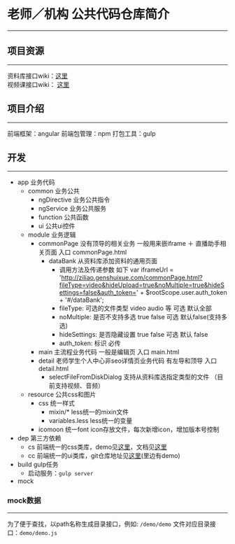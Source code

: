# 老师／机构 公共代码仓库简介
---

## 项目资源
---
资料库接口wiki：[这里](http://ewiki.baijiahulian.com/%E5%B9%B3%E5%8F%B0%E4%BA%8B%E4%B8%9A%E9%83%A8/%E4%B8%BB%E7%AB%99%E7%B3%BB%E7%BB%9F/%E8%B5%84%E6%96%99%E5%BA%93/index.md)  
视频课接口wiki： [这里](http://ewiki.baijiahulian.com/www/%E8%A7%86%E9%A2%91%E8%AF%BE%E6%94%B9%E7%89%88/%E5%8F%91%E5%B8%83%E8%A7%86%E9%A2%91%E8%AF%BE.md)


## 项目介绍
---
前端框架：angular
前端包管理：npm
打包工具：gulp

## 开发
---
* app 业务代码
	* common 业务公共
		* ngDirective 业务公共指令  
		* ngService 业务公共服务  
		* function 公共函数  
		* ui 公共ui控件  
	* module 业务逻辑  
		* commonPage 没有顶导的相关业务 一般用来嵌iframe ＋ 直播助手相关页面  入口 commonPage.html
			* dataBank 从资料库添加资料的通用页面
				* 调用方法及传递参数  如下 var iframeUrl = 'http://ziliao.genshuixue.com/commonPage.html?fileType=video&hideUpload=true&noMultiple=true&hideSettings=false&auth_token=' + $rootScope.user.auth_token + '#/dataBank';
				* fileType: 可选的文件类型 video audio 等 可选 默认全部
				* noMultiple: 是否不支持多选 true false 可选 默认false(支持多选)
				* hideSettings: 是否隐藏设置 true false 可选 默认 false
				* auth_token: 标识 必传
		* main 主流程业务代码   一般是编辑页  入口 main.html
		* detail 老师学生个人中心非seo详情页业务代码  有左导和顶导 入口 detail.html
			* selectFileFromDiskDialog 支持从资料库选指定类型的文件 （目前支持视频、音频）
	* resource 公共css和图片  
		* css 统一样式  
			* mixin/* less统一的mixin文件  
			* variables.less less统一的变量  
		* icomoon 统一font icon存放文件，每次新增icon，增加版本号控制  
* dep 第三方依赖  
	* cs 前端统一的css类库，demo见[这里](http://musicode.github.io/cs/)，文档见[这里](https://musicode.gitbooks.io/cc/content/ui/combobox.html)  
	* cc 前端统一的ui类库，git仓库地址见[这里](https://github.com/musicode/cc)(里边有demo)  
* build gulp任务  
	* 启动服务：`gulp server`
* mock  

### mock数据
---
为了便于查找，以path名称生成目录接口，例如: `/demo/demo`
文件对应目录接口：`demo/demo.js`
